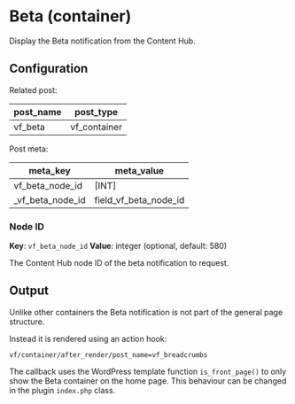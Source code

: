 # Beta (container)

Display the Beta notification from the Content Hub.

## Configuration

Related post:

| post_name | post_type |
| --------- | --------- |
| vf_beta | vf_container |

Post meta:

| meta_key | meta_value |
| -------- | ---------- |
| vf_beta_node_id | [INT] |
| \_vf_beta_node_id | field_vf_beta_node_id |

### Node ID

**Key**: `vf_beta_node_id`
**Value**: integer (optional, default: 580)

The Content Hub node ID of the beta notification to request.

## Output

Unlike other containers the Beta notification is not part of the general page structure.

Instead it is rendered using an action hook:

```
vf/container/after_render/post_name=vf_breadcrumbs
```

The callback uses the WordPress template function `is_front_page()` to only show the Beta container on the home page. This behaviour can be changed in the plugin `index.php` class.
